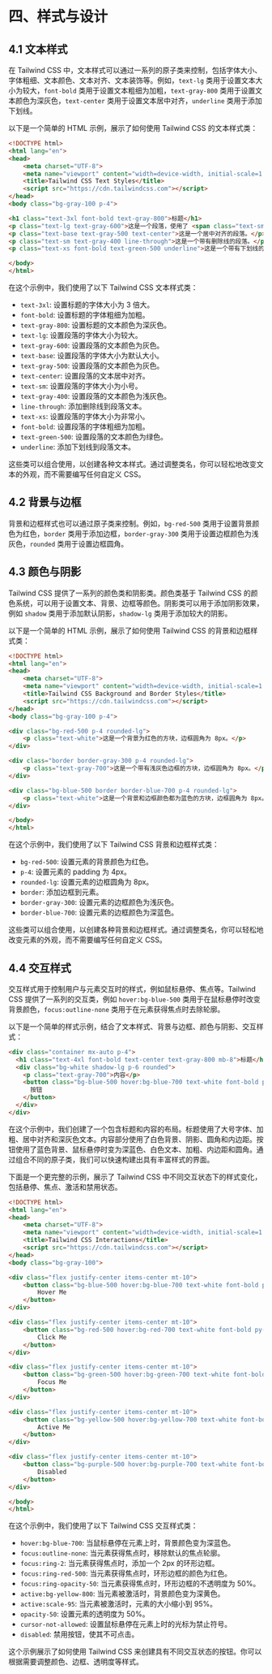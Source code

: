 
# 四、样式与设计

## 4.1 文本样式

在 Tailwind CSS 中，文本样式可以通过一系列的原子类来控制，包括字体大小、字体粗细、文本颜色、文本对齐、文本装饰等。例如，`text-lg` 类用于设置文本大小为较大，`font-bold` 类用于设置文本粗细为加粗，`text-gray-800` 类用于设置文本颜色为深灰色，`text-center` 类用于设置文本居中对齐，`underline` 类用于添加下划线。

以下是一个简单的 HTML 示例，展示了如何使用 Tailwind CSS 的文本样式类：

```html
<!DOCTYPE html>
<html lang="en">
<head>
    <meta charset="UTF-8">
    <meta name="viewport" content="width=device-width, initial-scale=1.0">
    <title>Tailwind CSS Text Styles</title>
    <script src="https://cdn.tailwindcss.com"></script>
</head>
<body class="bg-gray-100 p-4">

<h1 class="text-3xl font-bold text-gray-800">标题</h1>
<p class="text-lg text-gray-600">这是一个段落，使用了 <span class="text-sm text-red-500">不同大小和颜色的文本</span>。</p>
<p class="text-base text-gray-500 text-center">这是一个居中对齐的段落。</p>
<p class="text-sm text-gray-400 line-through">这是一个带有删除线的段落。</p>
<p class="text-xs font-bold text-green-500 underline">这是一个带有下划线的加粗小号文本。</p>

</body>
</html>
```

在这个示例中，我们使用了以下 Tailwind CSS 文本样式类：

*   `text-3xl`: 设置标题的字体大小为 3 倍大。
*   `font-bold`: 设置标题的字体粗细为加粗。
*   `text-gray-800`: 设置标题的文本颜色为深灰色。
*   `text-lg`: 设置段落的字体大小为较大。
*   `text-gray-600`: 设置段落的文本颜色为灰色。
*   `text-base`: 设置段落的字体大小为默认大小。
*   `text-gray-500`: 设置段落的文本颜色为灰色。
*   `text-center`: 设置段落的文本居中对齐。
*   `text-sm`: 设置段落的字体大小为小号。
*   `text-gray-400`: 设置段落的文本颜色为浅灰色。
*   `line-through`: 添加删除线到段落文本。
*   `text-xs`: 设置段落的字体大小为非常小。
*   `font-bold`: 设置段落的字体粗细为加粗。
*   `text-green-500`: 设置段落的文本颜色为绿色。
*   `underline`: 添加下划线到段落文本。

这些类可以组合使用，以创建各种文本样式。通过调整类名，你可以轻松地改变文本的外观，而不需要编写任何自定义 CSS。

## 4.2 背景与边框

背景和边框样式也可以通过原子类来控制。例如，`bg-red-500` 类用于设置背景颜色为红色，`border` 类用于添加边框，`border-gray-300` 类用于设置边框颜色为浅灰色，`rounded` 类用于设置边框圆角。

## 4.3 颜色与阴影

Tailwind CSS 提供了一系列的颜色类和阴影类。颜色类基于 Tailwind CSS 的颜色系统，可以用于设置文本、背景、边框等颜色。阴影类可以用于添加阴影效果，例如 `shadow` 类用于添加默认阴影，`shadow-lg` 类用于添加较大的阴影。

以下是一个简单的 HTML 示例，展示了如何使用 Tailwind CSS 的背景和边框样式类：

```html
<!DOCTYPE html>
<html lang="en">
<head>
    <meta charset="UTF-8">
    <meta name="viewport" content="width=device-width, initial-scale=1.0">
    <title>Tailwind CSS Background and Border Styles</title>
    <script src="https://cdn.tailwindcss.com"></script>
</head>
<body class="bg-gray-100 p-4">

<div class="bg-red-500 p-4 rounded-lg">
    <p class="text-white">这是一个背景为红色的方块，边框圆角为 8px。</p>
</div>

<div class="border border-gray-300 p-4 rounded-lg">
    <p class="text-gray-700">这是一个带有浅灰色边框的方块，边框圆角为 8px。</p>
</div>

<div class="bg-blue-500 border border-blue-700 p-4 rounded-lg">
    <p class="text-white">这是一个背景和边框颜色都为蓝色的方块，边框圆角为 8px。</p>
</div>

</body>
</html>
```

在这个示例中，我们使用了以下 Tailwind CSS 背景和边框样式类：

*   `bg-red-500`: 设置元素的背景颜色为红色。
*   `p-4`: 设置元素的 padding 为 4px。
*   `rounded-lg`: 设置元素的边框圆角为 8px。
*   `border`: 添加边框到元素。
*   `border-gray-300`: 设置元素的边框颜色为浅灰色。
*   `border-blue-700`: 设置元素的边框颜色为深蓝色。

这些类可以组合使用，以创建各种背景和边框样式。通过调整类名，你可以轻松地改变元素的外观，而不需要编写任何自定义 CSS。

## 4.4 交互样式

交互样式用于控制用户与元素交互时的样式，例如鼠标悬停、焦点等。Tailwind CSS 提供了一系列的交互类，例如 `hover:bg-blue-500` 类用于在鼠标悬停时改变背景颜色，`focus:outline-none` 类用于在元素获得焦点时去除轮廓。

以下是一个简单的样式示例，结合了文本样式、背景与边框、颜色与阴影、交互样式：

```html
<div class="container mx-auto p-4">
  <h1 class="text-4xl font-bold text-center text-gray-800 mb-8">标题</h1>
  <div class="bg-white shadow-lg p-6 rounded">
    <p class="text-gray-700">内容</p>
    <button class="bg-blue-500 hover:bg-blue-700 text-white font-bold py-2 px-4 rounded mt-4">
      按钮
    </button>
  </div>
</div>
```

在这个示例中，我们创建了一个包含标题和内容的布局。标题使用了大号字体、加粗、居中对齐和深灰色文本。内容部分使用了白色背景、阴影、圆角和内边距。按钮使用了蓝色背景、鼠标悬停时变为深蓝色、白色文本、加粗、内边距和圆角。通过组合不同的原子类，我们可以快速构建出具有丰富样式的界面。

下面是一个更完整的示例，展示了 Tailwind CSS 中不同交互状态下的样式变化，包括悬停、焦点、激活和禁用状态。

```html
<!DOCTYPE html>
<html lang="en">
<head>
    <meta charset="UTF-8">
    <meta name="viewport" content="width=device-width, initial-scale=1.0">
    <title>Tailwind CSS Interactions</title>
    <script src="https://cdn.tailwindcss.com"></script>
</head>
<body class="bg-gray-100">

<div class="flex justify-center items-center mt-10">
    <button class="bg-blue-500 hover:bg-blue-700 text-white font-bold py-2 px-4 rounded">
        Hover Me
    </button>
</div>

<div class="flex justify-center items-center mt-10">
    <button class="bg-red-500 hover:bg-red-700 text-white font-bold py-2 px-4 rounded focus:outline-none focus:ring-2 focus:ring-red-500 focus:ring-opacity-50">
        Click Me
    </button>
</div>

<div class="flex justify-center items-center mt-10">
    <button class="bg-green-500 hover:bg-green-700 text-white font-bold py-2 px-4 rounded focus:outline-none focus:ring-2 focus:ring-green-500 focus:ring-opacity-50">
        Focus Me
    </button>
</div>

<div class="flex justify-center items-center mt-10">
    <button class="bg-yellow-500 hover:bg-yellow-700 text-white font-bold py-2 px-4 rounded active:bg-yellow-800 active:scale-95">
        Active Me
    </button>
</div>

<div class="flex justify-center items-center mt-10">
    <button class="bg-purple-500 hover:bg-purple-700 text-white font-bold py-2 px-4 rounded opacity-50 cursor-not-allowed" disabled>
        Disabled
    </button>
</div>

</body>
</html>
```

在这个示例中，我们使用了以下 Tailwind CSS 交互样式类：

*   `hover:bg-blue-700`: 当鼠标悬停在元素上时，背景颜色变为深蓝色。
*   `focus:outline-none`: 当元素获得焦点时，移除默认的焦点轮廓。
*   `focus:ring-2`: 当元素获得焦点时，添加一个 2px 的环形边框。
*   `focus:ring-red-500`: 当元素获得焦点时，环形边框的颜色为红色。
*   `focus:ring-opacity-50`: 当元素获得焦点时，环形边框的不透明度为 50%。
*   `active:bg-yellow-800`: 当元素被激活时，背景颜色变为深黄色。
*   `active:scale-95`: 当元素被激活时，元素的大小缩小到 95%。
*   `opacity-50`: 设置元素的透明度为 50%。
*   `cursor-not-allowed`: 设置鼠标悬停在元素上时的光标为禁止符号。
*   `disabled`: 禁用按钮，使其不可点击。

这个示例展示了如何使用 Tailwind CSS 来创建具有不同交互状态的按钮。你可以根据需要调整颜色、边框、透明度等样式。
